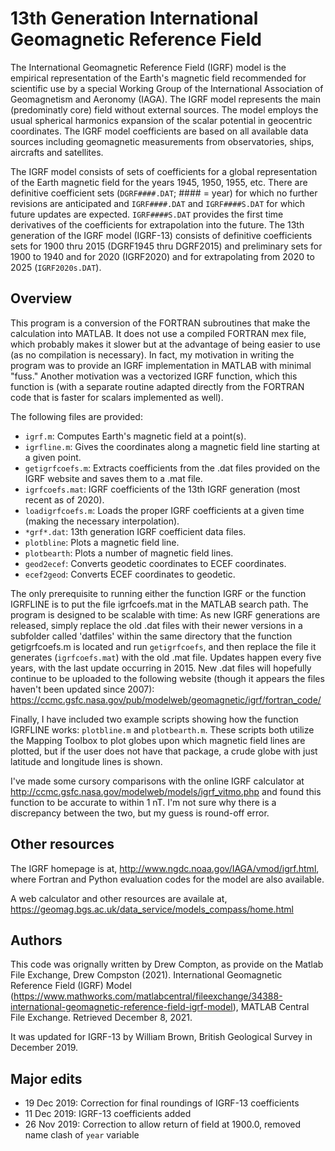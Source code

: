 # 13th Generation International Geomagnetic Reference Field

The International Geomagnetic Reference Field (IGRF) model is the
empirical representation of the Earth's magnetic field recommended for
scientific use by a special Working Group of the International
Association of Geomagnetism and Aeronomy (IAGA). The IGRF model
represents the main (predominatly core) field without external sources.
The model employs the usual spherical harmonics expansion of the scalar
potential in geocentric coordinates. The IGRF model coefficients are
based on all available data sources including geomagnetic measurements 
from observatories, ships, aircrafts and satellites.

The IGRF model consists of sets of coefficients for a global
representation of the Earth magnetic field for the years 1945, 1950,
1955, etc. There are definitive coefficient sets (`DGRF####.DAT`; ####
= year) for which no further revisions are anticipated and
`IGRF####.DAT` and `IGRF####S.DAT` for which future updates are
expected. `IGRF####S.DAT` provides the first time derivatives of the
coefficients for extrapolation into the future. The 13th generation of
the IGRF model (IGRF-13) consists of definitive coefficients sets for
1900 thru 2015 (DGRF1945 thru DGRF2015) and preliminary sets for 1900 to
1940 and for 2020 (IGRF2020) and for extrapolating from 2020 to 2025
(`IGRF2020s.DAT`).

## Overview

This program is a conversion of the FORTRAN subroutines that make
the calculation into MATLAB. It does not use a compiled FORTRAN mex
file, which probably makes it slower but at the advantage of being
easier to use (as no compilation is necessary). In fact, my motivation
in writing the program was to provide an IGRF implementation in MATLAB
with minimal "fuss." Another motivation was a vectorized IGRF function,
which this function is (with a separate routine adapted directly from
the FORTRAN code that is faster for scalars implemented as well).

The following files are provided:
 - `igrf.m`: Computes Earth's magnetic field at a point(s).
 - `igrfline.m`: Gives the coordinates along a magnetic field line starting at a given point.
 - `getigrfcoefs.m`: Extracts coefficients from the .dat files provided on the IGRF website and saves them to a .mat file.
 - `igrfcoefs.mat`: IGRF coefficients of the 13th IGRF generation (most recent as of 2020).
 - `loadigrfcoefs.m`: Loads the proper IGRF coefficients at a given time (making the necessary interpolation).
 - `*grf*.dat`: 13th generation IGRF coefficient data files.
 - `plotbline`: Plots a magnetic field line.
 - `plotbearth`: Plots a number of magnetic field lines.
 - `geod2ecef`: Converts geodetic coordinates to ECEF coordinates.
 - `ecef2geod`: Converts ECEF coordinates to geodetic.

The only prerequisite to running either the function IGRF or the
function IGRFLINE is to put the file igrfcoefs.mat in the MATLAB search
path. The program is designed to be scalable with time: As new IGRF
generations are released, simply replace the old .dat files with their
newer versions in a subfolder called 'datfiles' within the same
directory that the function getigrfcoefs.m is located and run
`getigrfcoefs`, and then replace the file it generates (`igrfcoefs.mat`)
with the old .mat file. Updates happen every five years, with the last
update occurring in 2015. New .dat files will hopefully continue to be
uploaded to the following website (though it appears the files haven't
been updated since 2007):
https://ccmc.gsfc.nasa.gov/pub/modelweb/geomagnetic/igrf/fortran_code/

Finally, I have included two example scripts showing how the function
IGRFLINE works: `plotbline.m` and `plotbearth.m`. These scripts both
utilize the Mapping Toolbox to plot globes upon which magnetic field
lines are plotted, but if the user does not have that package, a crude
globe with just latitude and longitude lines is shown.

I've made some cursory comparisons with the online IGRF calculator at
http://ccmc.gsfc.nasa.gov/modelweb/models/igrf_vitmo.php and found this
function to be accurate to within 1 nT. I'm not sure why there is a
discrepancy between the two, but my guess is round-off error.

## Other resources

The IGRF homepage is at,
http://www.ngdc.noaa.gov/IAGA/vmod/igrf.html,
where Fortran and Python evaluation codes for the model are also
available.

A web calculator and other resources are availale at,
https://geomag.bgs.ac.uk/data_service/models_compass/home.html

## Authors

This code was orignally written by Drew Compton, as provide on the
Matlab File Exchange,
Drew Compston (2021). International Geomagnetic Reference Field (IGRF)
Model
(https://www.mathworks.com/matlabcentral/fileexchange/34388-international-geomagnetic-reference-field-igrf-model),
MATLAB Central File Exchange. Retrieved December 8, 2021.

It was updated for IGRF-13 by William Brown, British Geological Survey
in December 2019.


## Major edits
 - 19 Dec 2019: Correction for final roundings of IGRF-13 coefficients
 - 11 Dec 2019: IGRF-13 coefficients added
 - 26 Nov 2019: Correction to allow return of field at 1900.0, removed name clash of `year` variable
